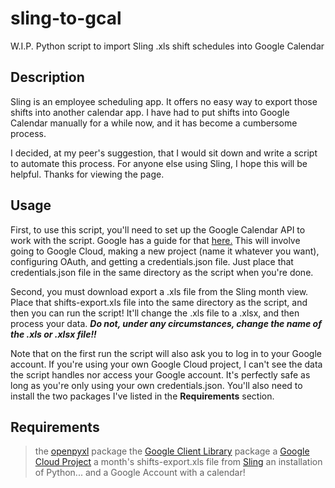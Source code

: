 # sling-to-gcal

W.I.P. Python script to import Sling .xls shift schedules into Google Calendar

## Description

Sling is an employee scheduling app. It offers no easy way to export those shifts into another calendar app. I have had to put shifts into Google Calendar manually for a while now, and it has become a cumbersome process.

I decided, at my peer's suggestion, that I would sit down and write a script to automate this process. For anyone else using Sling, I hope this will be helpful. Thanks for viewing the page.

## Usage

First, to use this script, you'll need to set up the Google Calendar API to work with the script. Google has a guide for that [here.](https://developers.google.com/calendar/api/quickstart/python#enable_the_api)
This will involve going to Google Cloud, making a new project (name it whatever you want), configuring OAuth, and getting a credentials.json file. Just place that credentials.json file in the same directory as the script when you're done.

Second, you must download export a .xls file from the Sling month view. Place that shifts-export.xls file into the same directory as the script, and then you can run the script! It'll change the .xls file to a .xlsx, and then process your data.
***Do not, under any circumstances, change the name of the .xls or .xlsx file!!***

Note that on the first run the script will also ask you to log in to your Google account. If you're using your own Google Cloud project, I can't see the data the script handles nor access your Google account.
It's perfectly safe as long as you're only using your own credentials.json.
You'll also need to install the two packages I've listed in the **Requirements** section.

## Requirements

> the [openpyxl](https://openpyxl.readthedocs.io/en/stable/tutorial.html) package
> the [Google Client Library](https://developers.google.com/calendar/api/quickstart/python#install_the_google_client_library) package
> a [Google Cloud Project](https://developers.google.com/workspace/guides/create-project)
> a month's shifts-export.xls file from [Sling](https://app.getsling.com/shifts)
> an installation of Python...
> and a Google Account with a calendar!
